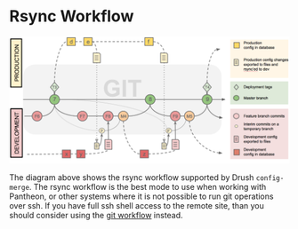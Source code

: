 # Rsync Workflow

![rsync workflow](img/rsync_workflow.png)

The diagram above shows the rsync workflow supported by Drush `config-merge`.  The rsync workflow is the best mode to use when working with Pantheon, or other systems where it is not possible to run git operations over ssh.  If you have full ssh shell access to the remote site, than you should consider using the  [git workflow](git_workflow.md) instead.


